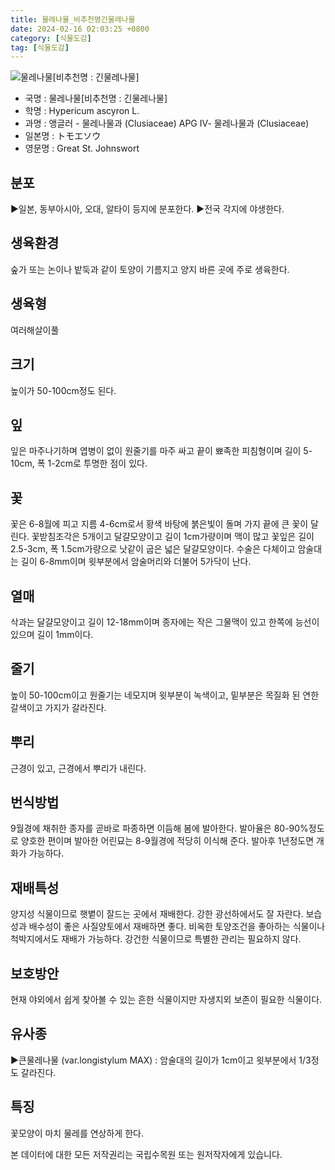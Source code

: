 ```yaml
---
title: 물레나물_비추천명긴물레나물
date: 2024-02-16 02:03:25 +0800
category: [식물도감]
tag: [식물도감]
---
```




![물레나물[비추천명 : 긴물레나물]](/fileUpload/plants/basic/Guttiferae/Hypericum/7133/1_th2.JPG)
- 국명 : 물레나물[비추천명 : 긴물레나물]
- 학명 : Hypericum ascyron L.
- 과명 : 앵글러 - 물레나물과 (Clusiaceae) APG Ⅳ- 물레나물과 (Clusiaceae)
- 일본명 : トモエソウ
- 영문명 : Great St. Johnswort


## 분포
▶일본, 동부아시아, 오대, 알타이 등지에 분포한다.▶전국 각지에 야생한다.
## 생육환경
숲가 또는 논이나 밭둑과 같이 토양이 기름지고 양지 바른 곳에 주로 생육한다.
## 생육형
여러해살이풀 
## 크기
높이가 50-100cm정도 된다.
## 잎
잎은 마주나기하며 엽병이 없이 원줄기를 마주 싸고 끝이 뾰족한 피침형이며 길이 5-10cm, 폭 1-2cm로 투명한 점이 있다.
## 꽃
꽃은 6-8월에 피고 지름 4-6cm로서 황색 바탕에 붉은빛이 돌며 가지 끝에 큰 꽃이 달린다. 꽃받침조각은 5개이고 달걀모양이고 길이 1cm가량이며 맥이 많고 꽃잎은 길이 2.5-3cm, 폭 1.5cm가량으로 낫같이 굽은 넓은 달걀모양이다. 수술은 다체이고 암술대는 길이 6-8mm이며 윗부분에서 암술머리와 더불어 5가닥이 난다.
## 열매
삭과는 달걀모양이고 길이 12-18mm이며 종자에는 작은 그물맥이 있고 한쪽에 능선이 있으며 길이 1mm이다.
## 줄기
높이 50-100cm이고 원줄기는 네모지며 윗부분이 녹색이고, 밑부분은 목질화 된 연한 갈색이고 가지가 갈라진다.
## 뿌리
근경이 있고, 근경에서 뿌리가 내린다.
## 번식방법
9월경에 채취한 종자를 곧바로 파종하면 이듬해 봄에 발아한다. 발아율은 80-90%정도로 양호한 편이며 발아한 어린묘는 8-9월경에 적당히 이식해 준다. 발아후 1년정도면 개화가 가능하다.
## 재배특성
양지성 식물이므로 햇볕이 잘드는 곳에서 재배한다. 강한 광선하에서도 잘 자란다. 보습성과 배수성이 좋은 사질양토에서 재배하면 좋다. 비옥한 토양조건을 좋아하는 식물이나 척박지에서도 재배가 가능하다. 강건한 식물이므로 특별한 관리는 필요하지 않다.
## 보호방안
현재 야외에서 쉽게 찾아볼 수 있는 흔한 식물이지만 자생지외 보존이 필요한 식물이다.
## 유사종
▶큰물레나물 (var.longistylum MAX) : 암술대의 길이가 1cm이고 윗부분에서 1/3정도 갈라진다.
## 특징
꽃모양이 마치 물레를 연상하게 한다.






본 데이터에 대한 모든 저작권리는 국립수목원 또는 원저작자에게 있습니다.
